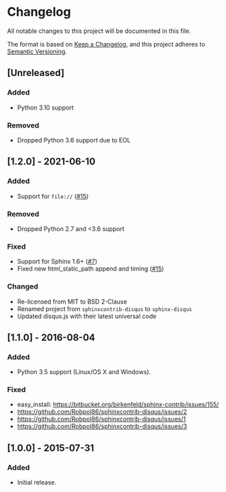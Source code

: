 # Changelog

All notable changes to this project will be documented in this file.

The format is based on [Keep a Changelog](https://keepachangelog.com/en/1.0.0/),
and this project adheres to [Semantic Versioning](https://semver.org/spec/v2.0.0.html).

## [Unreleased]

### Added

- Python 3.10 support

### Removed

- Dropped Python 3.6 support due to EOL

## [1.2.0] - 2021-06-10

### Added

- Support for `file://` ([#15](https://github.com/Robpol86/sphinx-disqus/pull/15))

### Removed

- Dropped Python 2.7 and <3.6 support

### Fixed

- Support for Sphinx 1.6+ ([#7](https://github.com/Robpol86/sphinx-disqus/pull/7))
- Fixed new html_static_path append and timing ([#15](https://github.com/Robpol86/sphinx-disqus/pull/15))

### Changed

- Re-licensed from MIT to BSD 2-Clause
- Renamed project from `sphinxcontrib-disqus` to `sphinx-disqus`
- Updated disqus.js with their latest universal code

## [1.1.0] - 2016-08-04

### Added

- Python 3.5 support (Linux/OS X and Windows).

### Fixed

- easy_install: https://bitbucket.org/birkenfeld/sphinx-contrib/issues/155/
- https://github.com/Robpol86/sphinxcontrib-disqus/issues/2
- https://github.com/Robpol86/sphinxcontrib-disqus/issues/1
- https://github.com/Robpol86/sphinxcontrib-disqus/issues/3

## [1.0.0] - 2015-07-31

### Added

- Initial release.
